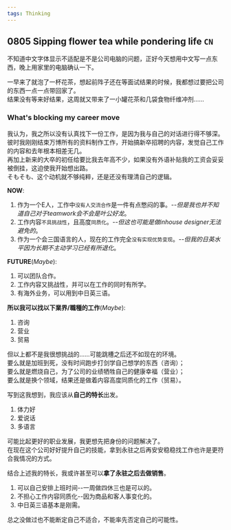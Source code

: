 ```yaml
---
tags: Thinking
---
```


## 0805 Sipping flower tea while pondering life `CN`

不知道中文字体显示不适配是不是公司电脑的问题，正好今天想用中文写一点东西，晚上用家里的电脑确认一下。  

一早来了就泡了一杯花茶，想起前阵子还在等面试结果的时候，我都想过要把公司的东西一点一点带回家了。  
结果没有等来好结果，这周就又带来了一小罐花茶和几袋食物纤维冲剂……

### What's blocking my career move

我认为，我之所以没有认真找下一份工作，是因为我与自己的对话进行得不够深。  
彼时我刚刚结束万博所有的资料制作工作，开始搞新卒招聘的内容，发觉自己工作的内容和去年根本相差无几。  
再加上新来的大卒的初任给要比我去年高不少，如果没有外语补贴我的工资会妥妥被倒挂，这迫使我开始想出路。  
そもそも、这个动机就不够纯粹，还是还没有理清自己的逻辑。

**NOW**:
1. 作为一个E人，工作中`没有人交流合作`是一件有点憋闷的事。--*但是我也并不知道自己对于teamwork会不会是叶公好龙*。
2. 工作内容`不具挑战性`，且高度`同质化`。--*但这也可能是做inhouse designer无法避免的*。
3. 作为一个会三国语言的人，现在的工作完全`没有实现优势变现`。--*但我的日英水平因为长期不主动学习已经有所退化*。

**FUTURE**(*Maybe*):
1. 可以团队合作。
2. 工作内容又挑战性，并可以在工作的同时有所学。
3. 有海外业务，可以用到中日英三语。

**所以我可以找以下業界/職種的工作**(*Maybe*):
1. 咨询
2. 营业
3. 贸易

但以上都不是我很想挑战的……可能跳槽之后还不如现在的环境。  
要么就是加班到死，没有时间跑步打剑学自己想学的东西（咨询）；  
要么就是燃烧自己，为了公司的业绩牺牲自己的健康幸福（营业）；  
要么就是换个领域，结果还是做着内容高度同质化的工作（贸易）。  

写到这我想到，我应该从**自己的特长**出发。
1. 体力好
2. 爱说话
3. 多语言

可能比起更好的职业发展，我更想先把身份的问题解决了。  
在现在这个公司好好提升自己的技能，拿到永驻之后再安安稳稳找工作也许是更符合我情况的方式。

结合上述我的特长，我或许甚至可以**拿了永驻之后去做销售**。

1. 可以自己安排上班时间--一周做四休三也是可以的。
2. 不担心工作内容同质化--因为商品和客人事变化的。
3. 中日英三语基本是刚需。

总之没做过也不能断定自己不适合，不能率先否定自己的可能性。
